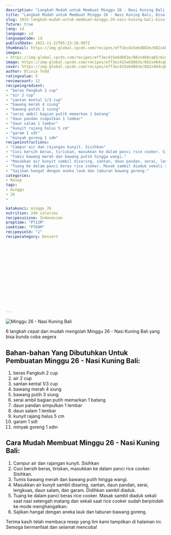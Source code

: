 ```yaml
---
description: "Langkah Mudah untuk Membuat Minggu 26 - Nasi Kuning Bali, Bisa Manjain Lidah"
title: "Langkah Mudah untuk Membuat Minggu 26 - Nasi Kuning Bali, Bisa Manjain Lidah"
slug: 1032-langkah-mudah-untuk-membuat-minggu-26-nasi-kuning-bali-bisa-manjain-lidah
future: true
lang: id
language: id
languageCode: id
publishDate: 2021-11-22T05:23:28.907Z 
thumbnail: https://img-global.cpcdn.com/recipes/eff3ec415e6d883e/682x484cq65/minggu-26-nasi-kuning-bali-foto-resep-utama.png
images:
- https://img-global.cpcdn.com/recipes/eff3ec415e6d883e/682x484cq65/minggu-26-nasi-kuning-bali-foto-resep-utama.png
image: https://img-global.cpcdn.com/recipes/eff3ec415e6d883e/682x484cq65/minggu-26-nasi-kuning-bali-foto-resep-utama.png
cover: https://img-global.cpcdn.com/recipes/eff3ec415e6d883e/682x484cq65/minggu-26-nasi-kuning-bali-foto-resep-utama.png
author: Olivia Todd
ratingvalue: 5
reviewcount: 12
recipeingredient:
- "beras Pangkuh 2 cup"
- "air 2 cup"
- "santan kental 1/3 cup"
- "bawang merah 4 siung"
- "bawang putih 3 siung"
- "serai ambil bagian putih memarkan 1 batang"
- "daun pandan simpulkan 1 lembar"
- "daun salam 1 lembar"
- "kunyit rajang halus 5 cm"
- "garam 1 sdt"
- "minyak goreng 1 sdm"
recipeinstructions:
- "Campur air dan rajangan kunyit. Sisihkan"
- "Cuci bersih beras, tiriskan, masukkan ke dalam panci rice cooker. Sisihkan."
- "Tumis bawang merah dan bawang putih hingga wangi."
- "Masukkan air kunyit sambil disaring, santan, daun pandan, serai, lengkuas, daun salam, dan garam. Didihkan sambil diaduk."
- "Tuang ke dalam panci beras rice cooker. Masak sambil diaduk sekali saat nasi setengah matang dan sekali saat rice cooker sudah berpindah ke mode menghangatkan."
- "Sajikan hangat dengan aneka lauk dan taburan bawang goreng."
categories:
- Resep
tags:
- minggu
- 26
- 

katakunci: minggu 26  
nutrition: 249 calories
recipecuisine: Indonesian
preptime: "PT12M"
cooktime: "PT60M"
recipeyield: "1"
recipecategory: Dessert


     
    
    
    
    
    
    
    
    
    
    
      
    
---
```



![Minggu 26 - Nasi Kuning Bali](https://img-global.cpcdn.com/recipes/eff3ec415e6d883e/682x484cq65/minggu-26-nasi-kuning-bali-foto-resep-utama.png)

6 langkah cepat dan mudah mengolah  Minggu 26 - Nasi Kuning Bali yang bisa bunda coba segera

<!--inarticleads1-->

## Bahan-bahan Yang Dibutuhkan Untuk Pembuatan Minggu 26 - Nasi Kuning Bali:

1. beras Pangkuh 2 cup
1. air 2 cup
1. santan kental 1/3 cup
1. bawang merah 4 siung
1. bawang putih 3 siung
1. serai ambil bagian putih memarkan 1 batang
1. daun pandan simpulkan 1 lembar
1. daun salam 1 lembar
1. kunyit rajang halus 5 cm
1. garam 1 sdt
1. minyak goreng 1 sdm



<!--inarticleads2-->

## Cara Mudah Membuat Minggu 26 - Nasi Kuning Bali:

1. Campur air dan rajangan kunyit. Sisihkan
1. Cuci bersih beras, tiriskan, masukkan ke dalam panci rice cooker. Sisihkan.
1. Tumis bawang merah dan bawang putih hingga wangi.
1. Masukkan air kunyit sambil disaring, santan, daun pandan, serai, lengkuas, daun salam, dan garam. Didihkan sambil diaduk.
1. Tuang ke dalam panci beras rice cooker. Masak sambil diaduk sekali saat nasi setengah matang dan sekali saat rice cooker sudah berpindah ke mode menghangatkan.
1. Sajikan hangat dengan aneka lauk dan taburan bawang goreng.




Terima kasih telah membaca resep yang tim kami tampilkan di halaman ini. Semoga bermanfaat dan selamat mencoba!
